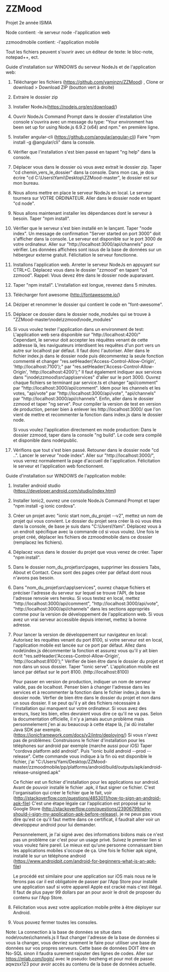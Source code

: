 ﻿# ZZMood
Projet 2e année ISIMA

Node contient:
  -le serveur node
  -l'application web

zzmoodmobile contient:
  -l'application mobile

Tout les fichiers peuvent s'ouvrir avec un éditeur de texte: le bloc-note, notepad++, ect.

Guide d'installation sur WINDOWS du serveur NodeJs et de l'application web:

1. 	Télécharger les fichiers (https://github.com/yaminzn/ZZMood) , Clone or download > Download ZIP (boutton vert à droite)
2. 	Extraire le dossier zip
3. 	Installer NodeJs(https://nodejs.org/en/download/)
4. 	Ouvrir NodeJs Command Prompt dans le dossier d'installation
	Une console s'ouvrira avec un message du type: "Your environment has been set up for using Node.js 6.9.2 (x64) and npm." en première ligne.
5. 	Installer angular-cli (https://github.com/angular/angular-cli)
	Faire "npm install -g @angular/cli" dans la console.
6.	Vérifier que l'installation s'est bien passé en tapant "ng help" dans la console.
7.	Déplacer vous dans le dossier où vous avez extrait le dossier zip.
	Taper "cd chemin_vers_le_dossier" dans la console.
	Dans mon cas, je dois écrire "cd C:\Users\Yami\Desktop\ZZMood-master", le dossier est sur mon bureau.
8. 	Nous allons mettre en place le serveur NodeJs en local. Le serveur tournera sur VOTRE ORDINATEUR.
	Aller dans le dossier node en tapant "cd node".
9.	Nous allons maintenant installer les dépendances dont le serveur à besoin.
	Taper "npm install".
10.	Vérifier que le serveur s'est bien installé en le lançant.
	Taper "node index".
	Un message de confirmation "Server started on port 3000" doit s'afficher dans la console.
	Le serveur est disponible sur le port 3000 de votre ordinateur.
	Aller sur "http://localhost:3000/api/channels" pour vérifier.
	Les données affichées sont issus de la base de données sur un hébergeur externe gratuit.
	Félicitation le serveur fonctionne.
11. Installons l'application web.
	Arreter le serveur NodeJs en appuyant sur CTRL+C.
	Déplacez vous dans le dossier "zzmood" en tapant "cd zzmood".
	Rappel: Vous devez être dans le dossier node auparavant.
12.	Taper "npm install".
	L'installation est longue, revenez dans 5 minutes.
13.	Télécharger font awesome (http://fontawesome.io/) 
14. Déziper et renommer le dossier qui contient le code en "font-awesome".
15.	Déplacer ce dossier dans le dossier node_modules qui se trouve à "ZZMood-master\node\zzmood\node_modules"
16.	Si vous voulez tester l'application dans un environment de test:
	L'application web sera disponible sur "http://localhost:4200/"
	Cependant, le serveur doit accepter les réquêtes venant de cette addresse là, les naviguateurs interdisent les requêtes d'un port vers un autre sur localhost par défaut. Il faut donc l'autoriser.
	Aller dans le fichier index.js dans le dossier node puis décommentez la seule fonction commenté et changer "res.setHeader('Access-Control-Allow-Origin', 'http://localhost:7100');" par "res.setHeader('Access-Control-Allow-Origin', 'http://localhost:4200');"
	Il faut également indiquer aux services dans "\node\zzmood\src\app\services" d'aller sur le port 3000.
	Ouvrez chaque fichiers se terminant par service.ts et changer "api/comment" par "http://localhost:3000/api/comment".
	Idem pour les channels et les votes, "api/vote" par "http://localhost:3000/api/vote", "api/channels" par "http://localhost:3000/api/channels".
	Enfin, aller dans le dossier zzmood et taper "ng serve".
	Pour compiler la version de test en version de production, penser bien à enlever les http://localhost:3000/ que l'on vient de mettre et recommenter la fonction dans index.js dans le dossier node.
	
	Si vous voulez l'application directement en mode production:
	Dans le dossier zzmood, taper dans la console "ng build".
	Le code sera compilé et disponible dans node\public.
17. Vérifions que tout s'est bien passé.
	Retouner dans le dossier node "cd ..".
	Lancer le serveur "node index".
	Aller sur "http://localhost:3000/", vous verrez normalement la page d'accueil de l'application.
	Félicitation le serveur et l'application web fonctionnent.

Guide d'installation sur WINDOWS de l'application mobile:
1.	Installer android studio (https://developer.android.com/studio/index.html)
2.	Installer Ionic2, ouvrez une console NodeJs Command Prompt et taper "npm install -g ionic cordova".
3.	Créer un projet avec "ionic start nom_du_projet --v2", mettez un nom de projet qui vous convient.
	Le dossier du projet sera créer là où vous êtes dans la console, de base je suis dans "C:\Users\Yami". Déplacez vous à un endroit spécifique avec la commande cd si vous voulez.
	Une fois le projet créé, déplacer les fichiers de zzmoodmobile dans ce dossier (remplacez les fichiers).
4.	Déplacez vous dans le dossier du projet que vous venez de créer.
	Taper "npm install".
5.	Dans le dossier nom_du_projet\src\pages, supprimer les dossiers Tabs, About et Contact. Ceux sont des pages créer par défaut dont nous n'avons pas besoin.
5.	Dans "nom_du_projet\src\app\services", ouvrez chaque fichiers et préciser l'adresse du serveur sur lequel se trouve l'API, de base l'adresse renvoie vers heroku.
	Si vous testez en local, mettez "http://localhost:3000/api/comment", "http://localhost:3000/api/vote", "http://localhost:3000/api/channels" dans les sections appropriés comme pour la version de développement de l'applicationn web.
	Si vous avez un vrai serveur accessible depuis internet, mettez la bonne adresse.
6.	Pour lancer la version de développement sur navigateur en local:
	Autorisez les requêtes venant du port 8100, si votre serveur est en local, l'application mobile est lancée sur ce port par défaut. Allez dans node\index.js décommenter la fonction et assurez vous qu'il y ait bien écrit "res.setHeader('Access-Control-Allow-Origin', 'http://localhost:8100');"
	Vérifier de bien être dans le dossier du projet et non dans un sous dossier.
	Taper "ionic serve".
	L'application mobile est lancé par défaut sur le port 8100. (http://localhost:8100)
	
	Pour passer en version de production, indiquer un nom de serveur valide, pas de localhost. Penser bien à changer l'adresse dans les services et à recommenter la fonction dans le fichier index.js dans le dossier node.
	Vérfier de bien être dans le dossier du projet et non dans un sous dossier.
	Il se peut qu'il y ait des fichiers nécessaire à l'installation qui manquent sur votre ordinateur. Si vous avez des erreurs, lisez les bien, elles devraient vous dire ce qu'il ne va pas.
	Selon la documentation officielle, il n'y a jamais aucun problème mais personnelement j'en ai au beaucoup à cette étape là, j'ai dû installer Java SDK par exemple. (https://ionicframework.com/docs/v2/intro/deploying/)
	Si vous n'avez pas de problèmes:
	Construisons le fichier d'installation pour les téléphones sur android par exemple (marche aussi pour iOS)
	Taper "cordova platform add android".
	Puis "ionic build android --prod --release".
	Cette commande vous indique à la fin où est disponible le fichier, j'ai "C:/Users/Yami/Desktop/ZZMood-master/zzmoodmobile/pp/platforms/android/build/outputs/apk/android-release-unsigned.apk"
	
	Ce fichier est un fichier d'installation pour les applications sur android.
	Avant de pouvoir installé le fichier .apk, il faut signer ce fichier.
	C'est l'organisation qui créer le fichier que le fait, voir (http://stackoverflow.com/questions/4853011/how-to-sign-an-android-apk-file)
	C'est une étape légale car l'application est proposé sur le Google Store (http://stackoverflow.com/questions/23906799/why-should-i-sign-my-application-apk-before-release), je ne peux pas vous dire qu'est ce qu'il faut mettre dans ce certificat, il faudrait aller voir un développeur android pour lui demander.

	Personnelement, je l'ai signé avec des informations bidons mais ce n'est pas un problème car c'est pour un usage privé. Suivez le premier lien si vous voulez faire pareil.
	Le mieux est qu'une personne connaissant bien les applications mobiles s'occupe de ça.
	Une fois le fichier apk signé, installé le sur un téléphone android (https://www.androidpit.com/android-for-beginners-what-is-an-apk-file)
	
	Le procédé est similaire pour une application sur iOS mais nous ne le ferons pas car il est obligatoire de passer par l'App Store pour installé une application sauf si votre appareil Apple est cracké mais c'est illégal.
	Il faut de plus payer 99 dollars par an pour avoir le droit de proposer du contenu sur l'App Store.
	
7.	Félicitation vous avez votre application mobile prête à être déployer sur Android.
8.	Vous pouvez fermer toutes les consoles.

Note: 	La connection à la base de données se situe dans node\routes\channels.js
	Il faut changer l'adresse de la base de données si vous la changer, vous devriez surement le faire pour utiliser une base de données sur vos propres serveurs. Cette base de données DOIT être en No-SQL sinon il faudra surement rajouter des lignes de codes.
	Aller sur https://mlab.com/login/ avec le pseudo: bezheng et pour mot de passe: aqwzsx123 pour avoir accès au contenu de la base de données actuelle.
